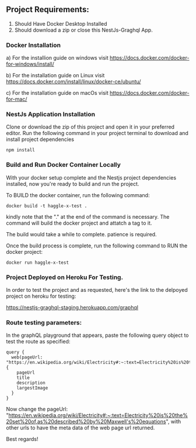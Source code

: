 ## Project Requirements:

1) Should Have Docker Desktop Installed
2) Should download a zip or close this NestJs-Graghql App.


### Docker Installation

a) For the installion guide on windows visit https://docs.docker.com/docker-for-windows/install/

b) For the installation guide on Linux visit
https://docs.docker.com/install/linux/docker-ce/ubuntu/

c) For the installation guide on macOs visit https://docs.docker.com/docker-for-mac/

### NestJs Application Installation
Clone or download the zip of this project and open it in your preferred editor.
Run the following command in your project terminal to download and install project dependencies
```
npm install
```

### Build and Run Docker Container Locally
With your docker setup complete and the Nestjs project dependencies installed, now you're ready to build and run the project. 

To BUILD the docker container, run the following command:
```
docker build -t haggle-x-test .
```
kindly note that the "." at the end of the command is necessary.
The command will build the docker project and attatch a tag to it.

The build would take a while to complete. patience is required.

Once the build process is complete, run the following command to RUN the docker project:
```
docker run haggle-x-test
```

### Project Deployed on Heroku For Testing.
In order to test the project and as requested, here's the link to the delpoyed project on heroku for testing:

https://nestjs-graghql-staging.herokuapp.com/graphql

### Route testing parameters:

In the graphQL playground that appears, paste the following query object to test the route as specified:
```
query {
  web(pageUrl: "https://en.wikipedia.org/wiki/Electricity#:~:text=Electricity%20is%20the%20set%20of,as%20described%20by%20Maxwell's%20equations") {
    pageUrl
  	title
  	description
  	largestImage
  }
}
```

Now change the pageUrl: "https://en.wikipedia.org/wiki/Electricity#:~:text=Electricity%20is%20the%20set%20of,as%20described%20by%20Maxwell's%20equations", with other urls to have the meta data of the web page url returned.

Best regards!
